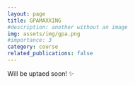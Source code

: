 ```yaml
---
layout: page
title: GPAMAXXING
#description: another without an image
img: assets/img/gpa.png
#importance: 3
category: course
related_publications: false
---
```



Will be uptaed soon! ✨


